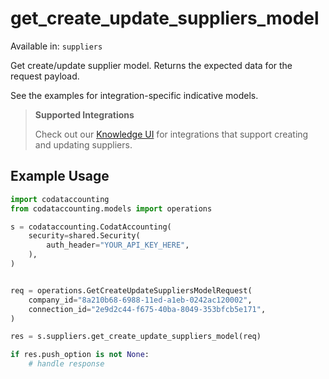 # get_create_update_suppliers_model
Available in: `suppliers`

Get create/update supplier model. Returns the expected data for the request payload.

See the examples for integration-specific indicative models.

> **Supported Integrations**
> 
> Check out our [Knowledge UI](https://knowledge.codat.io/supported-features/accounting?view=tab-by-data-type&dataType=suppliers) for integrations that support creating and updating suppliers.

## Example Usage
```python
import codataccounting
from codataccounting.models import operations

s = codataccounting.CodatAccounting(
    security=shared.Security(
        auth_header="YOUR_API_KEY_HERE",
    ),
)


req = operations.GetCreateUpdateSuppliersModelRequest(
    company_id="8a210b68-6988-11ed-a1eb-0242ac120002",
    connection_id="2e9d2c44-f675-40ba-8049-353bfcb5e171",
)

res = s.suppliers.get_create_update_suppliers_model(req)

if res.push_option is not None:
    # handle response
```